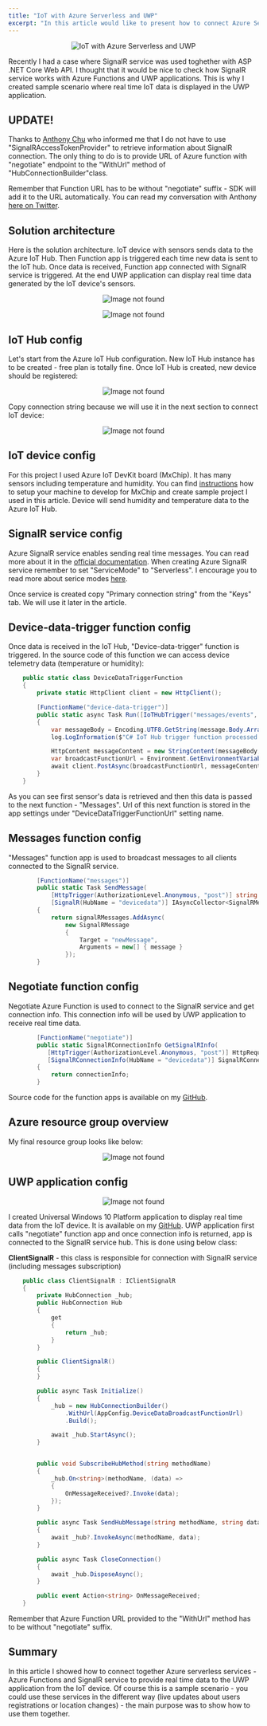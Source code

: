 ```yaml
---
title: "IoT with Azure Serverless and UWP"
excerpt: "In this article would like to present how to connect Azure Serverless services together with IoT device to display real time data in the UWP application."
---
```


<p align="center">
<img src="/images/devisland/article21/assets/ServerlessIoT1.png?raw=true" alt="IoT with Azure Serverless and UWP"/>
</p>

Recently I had a case where SignalR service was used toghether with ASP .NET Core Web API. I thought that it would be nice to check how SignalR service works with Azure Functions and UWP applications. This is why I created sample scenario where real time IoT data is displayed in the UWP application.

## UPDATE!

Thanks to [Anthony Chu](https://twitter.com/nthonyChu) who informed me that I do not have to use "SignalRAccessTokenProvider" to retrieve information about SignalR connection. The only thing to do is to provide URL of Azure function with "negotiate" endpoint to the "WithUrl" method of "HubConnectionBuilder"class.

Remember that Function URL has to be without "negotiate" suffix - SDK will add it to the URL automatically. You can read my conversation with Anthony [here on Twitter](https://twitter.com/DKrzyczkowski/status/1158976221562187776).


## Solution architecture

Here is the solution architecture. IoT device with sensors sends data to the Azure IoT Hub. Then Function app is triggered each time new data is sent to the IoT hub.
Once data is received, Function app connected with SignalR service is triggered. At the end UWP application can display real time data generated by the IoT device's sensors.

<p align="center">
<img src="/images/devisland/article21/assets/ServerlessIoT2.png?raw=true" alt="Image not found"/>
</p>

<p align="center">
<img src="/images/devisland/article21/assets/ServerlessIoT7.gif?raw=true" alt="Image not found"/>
</p>


## IoT Hub config

Let's start from the Azure IoT Hub configuration. New IoT Hub instance has to be created - free plan is totally fine. Once IoT Hub is created, new device should be registered:

<p align="center">
<img src="/images/devisland/article21/assets/ServerlessIoT5.PNG?raw=true" alt="Image not found"/>
</p>

Copy connection string because we will use it in the next section to connect IoT device:

<p align="center">
<img src="/images/devisland/article21/assets/ServerlessIoT6.PNG?raw=true" alt="Image not found"/>
</p>


## IoT device config

For this project I used Azure IoT DevKit board (MxChip). It has many sensors including temperature and humidity. You can find [instructions](https://microsoft.github.io/azure-iot-developer-kit/docs/get-started/) how to setup your machine to develop for MxChip and create sample project I used in this article.
Device will send humidity and temperature data to the Azure IoT Hub.


## SignalR service config

Azure SignalR service enables sending real time messages. You can read more about it in the [official documentation](https://docs.microsoft.com/en-us/azure/azure-signalr/signalr-overview). When creating Azure SignalR service remember to set "ServiceMode" to "Serverless". I encourage you to read more about serice modes [here](https://github.com/Azure/azure-signalr/blob/dev/docs/faq.md#what-is-the-meaning-of-service-mode-defaultserverlessclassic-how-can-i-choose).

Once service is created copy "Primary connection string" from the "Keys" tab. We will use it later in the article.


## Device-data-trigger function config

Once data is received in the IoT Hub, "Device-data-trigger" function is triggered. In the source code of this function we can access device telemetry data (temperature or humidity):

```csharp
    public static class DeviceDataTriggerFunction
    {
        private static HttpClient client = new HttpClient();

        [FunctionName("device-data-trigger")]
        public static async Task Run([IoTHubTrigger("messages/events", Connection = "IoTHubConnectionString")]EventData message, ILogger log)
        {
            var messageBody = Encoding.UTF8.GetString(message.Body.Array);
            log.LogInformation($"C# IoT Hub trigger function processed a message: {messageBody}");

            HttpContent messageContent = new StringContent(messageBody, Encoding.UTF8, "application/json");
            var broadcastFunctionUrl = Environment.GetEnvironmentVariable("DeviceDataTriggerFunctionUrl", EnvironmentVariableTarget.Process);
            await client.PostAsync(broadcastFunctionUrl, messageContent);
        }
    }
```

As you can see first sensor's data is retrieved and then this data is passed to the next function - "Messages". Url of this next function is stored in the app settings under "DeviceDataTriggerFunctionUrl" setting name.


## Messages function config

"Messages" function app is used to broadcast messages to all clients connected to the SignalR service.

```csharp
        [FunctionName("messages")]
        public static Task SendMessage(
            [HttpTrigger(AuthorizationLevel.Anonymous, "post")] string message,
            [SignalR(HubName = "devicedata")] IAsyncCollector<SignalRMessage> signalRMessages)
        {
            return signalRMessages.AddAsync(
                new SignalRMessage
                {
                    Target = "newMessage",
                    Arguments = new[] { message }
                });
        }
```


## Negotiate function config

Negotiate Azure Function is used to connect to the SignalR service and get connection info. This connection info will be used by UWP application to receive real time data.

```csharp
        [FunctionName("negotiate")]
        public static SignalRConnectionInfo GetSignalRInfo(
           [HttpTrigger(AuthorizationLevel.Anonymous, "post")] HttpRequest req,
           [SignalRConnectionInfo(HubName = "devicedata")] SignalRConnectionInfo connectionInfo)
        {
            return connectionInfo;
        }
```

Source code for the function apps is available on my [GitHub](https://github.com/Daniel-Krzyczkowski/MicrosoftAzure/tree/master/ServerlessIoT).

## Azure resource group overview

My final resource group looks like below:

<p align="center">
<img src="/images/devisland/article21/assets/ServerlessIoT4.PNG?raw=true" alt="Image not found"/>
</p>


## UWP application config

<p align="center">
<img src="/images/devisland/article21/assets/ServerlessIoT3.png?raw=true" alt="Image not found"/>
</p>

I created Universal Windows 10 Platform application to display real time data from the IoT device. It is available on my [GitHub](https://github.com/Daniel-Krzyczkowski/UniversalWindowsPlatform/tree/master/ServerlessIoT-UWP). UWP application first calls "negotiate" function app and once connection info is returned, app is connected to the SignalR service hub. This is done using below class:

**ClientSignalR** - this class is responsible for connection with SignalR service (including messages subscription)

```csharp
    public class ClientSignalR : IClientSignalR
    {
        private HubConnection _hub;
        public HubConnection Hub
        {
            get
            {
                return _hub;
            }
        }

        public ClientSignalR()
        {
        }

        public async Task Initialize()
        {
            _hub = new HubConnectionBuilder()
                .WithUrl(AppConfig.DeviceDataBroadcastFunctionUrl)
                .Build();

            await _hub.StartAsync();
        }


        public void SubscribeHubMethod(string methodName)
        {
            _hub.On<string>(methodName, (data) =>
            {
                OnMessageReceived?.Invoke(data);
            });
        }

        public async Task SendHubMessage(string methodName, string data)
        {
            await _hub?.InvokeAsync(methodName, data);
        }

        public async Task CloseConnection()
        {
            await _hub.DisposeAsync();
        }

        public event Action<string> OnMessageReceived;
    }
```

Remember that Azure Function URL provided to the "WithUrl" method has to be without "negotiate" suffix.


## Summary

In this article I showed how to connect together Azure serverless services - Azure Functions and SignalR service to provide real time data to the UWP application from the IoT device. Of course this is a sample scenario - you could use these services in the different way (live updates about users registrations or location changes) - the main purpose was to show how to use them together.